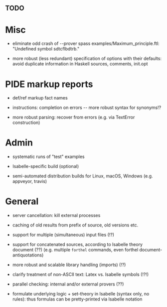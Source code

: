## TODO ##

# Misc #

* eliminate odd crash of --prover spass examples/Maximum_principle.ftl:
  "Undefined symbol sdtcflbdtrb."

* more robust (less redundant) specification of options with their defaults:
  avoid duplicate information in Haskell sources, comments, init.opt


# PIDE markup reports #

* def/ref markup fact names

* instructions: completion on errors -- more robust syntax for synonyms!?

* more robust parsing: recover from errors (e.g. via TextError construction)


# Admin #

* systematic runs of "test" examples

* Isabelle-specific build (optional)

* semi-automated distribution builds for Linux, macOS, Windows
  (e.g. appveyor, travis)


# General #

* server cancellation: kill external processes

* caching of old results from prefix of source, old versions etc.

* support for multiple (simultaneous) input files (!?)

* support for concatenated sources, according to Isabelle theory document (??)
  (e.g. multiple `forthel` commands, even forthel document-antiquotations)

* more robust and scalable library handling (imports) (!?)

* clarify treatment of non-ASCII text: Latex vs. Isabelle symbols (!?!)

* parallel checking: internal and/or external provers (??)

* formulate underlying logic + set-theory in Isabelle (syntax only, no rules):
  thus formulas can be pretty-printed via Isabelle notation
